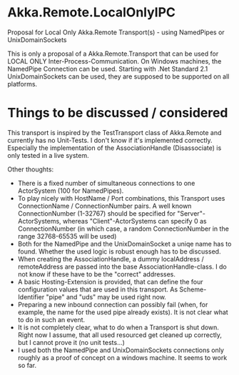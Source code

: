 # Akka.Remote.LocalOnlyIPC
Proposal for Local Only Akka.Remote Transport(s) - using NamedPipes or UnixDomainSockets

This is only a proposal of a Akka.Remote.Transport that can be used for LOCAL ONLY Inter-Process-Communication.
On Windows machines, the NamedPipe Connection can be used. Starting with .Net Standard 2.1 UnixDomainSockets can be used,
they are supposed to be supported on all platforms.

# Things to be discussed / considered

This transport is inspired by the TestTransport class of Akka.Remote and currently has no Unit-Tests. I don't know if it's implemented correctly.
Especially the implementation of the AssociationHandle (Disassociate) is only tested in a live system.

Other thoughts:
- There is a fixed number of simultaneous connections to one ActorSystem (100 for NamedPipes).
- To play nicely with HostName / Port combinations, this Transport uses ConnectionName / ConnectionNumber pairs. A well known ConnectionNumber (1-32767) should be specified for "Server"-ActorSystems, whereas "Client"-ActorSystems can specify 0 as ConnectionNumber (in which case, a random ConnectionNumber in the range 32768-65535 will be used)
- Both for the NamedPipe and the UnixDomainSocket a uniqe name has to found. Whether the used logic is robust enough has to be discussed.
- When creating the AssociationHandle, a dummy localAddress / remoteAddress are passed into the base AssociationHandle-class. I do not know if these have to be the "correct" addresses.
- A basic Hosting-Extension is provided, that can define the four configuration values that are used in this transport. As Scheme-Identifier "pipe" and "uds" may be used right now.
- Preparing a new inbound connection can possibly fail (when, for example, the name for the used pipe already exists). It is not clear what to do in such an event.
- It is not completely clear, what to do when a Transport is shut down. Right now I assume, that all used resourced get cleaned up correctly, but I cannot prove it (no unit tests...)
- I used both the NamedPipe and UnixDomainSockets connections only roughly as a proof of concept on a windows machine. It seems to work so far.
